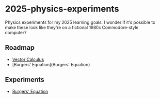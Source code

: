 # 2025-physics-experiments

Physics experiments for my 2025 learning goals. I wonder if it's possible to make these look like they're on a fictional 1980s Commodore-style computer?

## Roadmap

- [Vector Calculus](Vector-Calculus.md)
- [Burgers' Equation](Burgers' Equation)

## Experiments

- [Burgers' Equation](Notebook-Burgers.ipynb)
